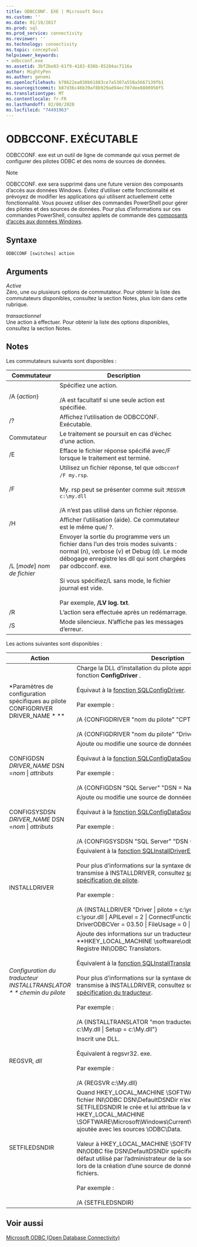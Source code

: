 ```yaml
---
title: ODBCCONF. EXE | Microsoft Docs
ms.custom: ''
ms.date: 01/19/2017
ms.prod: sql
ms.prod_service: connectivity
ms.reviewer: ''
ms.technology: connectivity
ms.topic: conceptual
helpviewer_keywords:
- odbcconf.exe
ms.assetid: 3bf2be83-61f9-4183-836b-85204ac7116a
author: MightyPen
ms.author: genemi
ms.openlocfilehash: b70622ea038b61883ce7a5307a558a5667139fb1
ms.sourcegitcommit: b87d36c46b39af8b929ad94ec707dee8800950f5
ms.translationtype: MT
ms.contentlocale: fr-FR
ms.lasthandoff: 02/08/2020
ms.locfileid: "74491963"
---
```

# <a name="odbcconfexe"></a>ODBCCONF. EXÉCUTABLE
ODBCCONF. exe est un outil de ligne de commande qui vous permet de configurer des pilotes ODBC et des noms de sources de données.  
  
> [!NOTE]  
>  ODBCCONF. exe sera supprimé dans une future version des composants d’accès aux données Windows. Évitez d’utiliser cette fonctionnalité et prévoyez de modifier les applications qui utilisent actuellement cette fonctionnalité. Vous pouvez utiliser des commandes PowerShell pour gérer des pilotes et des sources de données. Pour plus d’informations sur ces commandes PowerShell, consultez applets de commande des [composants d’accès aux données Windows](/powershell/module/wdac).  
  
## <a name="syntax"></a>Syntaxe  
  
```console  
ODBCCONF [switches] action  
```  
  
## <a name="arguments"></a>Arguments  
 *Active*  
 Zéro, une ou plusieurs options de commutateur. Pour obtenir la liste des commutateurs disponibles, consultez la section Notes, plus loin dans cette rubrique.  
  
 *transactionnel*  
 Une action à effectuer. Pour obtenir la liste des options disponibles, consultez la section Notes.  
  
## <a name="remarks"></a>Notes  
 Les commutateurs suivants sont disponibles :  
  
|Commutateur|Description|  
|------------|-----------------|  
|/A {*action*}|Spécifiez une action.<br /><br /> /A est facultatif si une seule action est spécifiée.|  
|/?|Affichez l’utilisation de ODBCCONF. Exécutable.|  
|Commutateur|Le traitement se poursuit en cas d’échec d’une action.|  
|/E|Efface le fichier réponse spécifié avec/F lorsque le traitement est terminé.|  
|/F|Utilisez un fichier réponse, tel que `odbcconf /F my.rsp`.<br /><br /> My. rsp peut se présenter comme suit :`REGSVR c:\my.dll`<br /><br /> /A n’est pas utilisé dans un fichier réponse.|  
|/H|Afficher l’utilisation (aide). Ce commutateur est le même que/ ?.|  
|/L [*mode*] *nom de fichier*|Envoyer la sortie du programme vers un fichier dans l’un des trois modes suivants : normal (n), verbose (v) et Debug (d). Le mode débogage enregistre les dll qui sont chargées par odbcconf. exe.<br /><br /> Si vous spécifiez/L sans mode, le fichier journal est vide.<br /><br /> Par exemple, **/LV log. txt**.|  
|/R|L’action sera effectuée après un redémarrage.|  
|/S|Mode silencieux. N’affiche pas les messages d’erreur.|  
  
 Les actions suivantes sont disponibles :  
  
|Action|Description|  
|------------|-----------------|  
|*Paramètres de configuration spécifiques au pilote CONFIGDRIVER DRIVER_NAME * **|Charge la DLL d’installation du pilote appropriée et appelle la fonction **ConfigDriver** .<br /><br /> Équivaut à la [fonction SQLConfigDriver](../odbc/reference/syntax/sqlconfigdriver-function.md).<br /><br /> Par exemple :<br /><br /> /A {CONFIGDRIVER "nom du pilote" "CPTimeout = 60"}<br /><br /> /A {CONFIGDRIVER "nom du pilote" "DriverODBCVer = 03.80"}|  
|CONFIGDSN *DRIVER_NAME* DSN =*nom* &#124; *attributs*|Ajoute ou modifie une source de données système.<br /><br /> Équivaut à la [fonction SQLConfigDataSource](../odbc/reference/syntax/sqlconfigdatasource-function.md).<br /><br /> Par exemple :<br /><br /> /A {CONFIGDSN "SQL Server" "DSN = Name &#124; Server = SRV"}|  
|CONFIGSYSDSN *DRIVER_NAME* DSN =*nom* &#124; *attributs*|Ajoute ou modifie une source de données système.<br /><br /> Équivaut à la [fonction SQLConfigDataSource](../odbc/reference/syntax/sqlconfigdatasource-function.md).<br /><br /> Par exemple :<br /><br /> /A {CONFIGSYSDSN "SQL Server" "DSN = Name &#124; Server = SRV"}|  
|INSTALLDRIVER|Équivalent à la [fonction SQLInstallDriverEx](../odbc/reference/syntax/sqlinstalldriverex-function.md).<br /><br /> Pour plus d’informations sur la syntaxe de paires mot clé/valeur transmise à INSTALLDRIVER, consultez [sous-clés de spécification de pilote](../odbc/reference/install/driver-specification-subkeys.md).<br /><br /> Par exemple :<br /><br /> /A {INSTALLDRIVER "Driver &#124; pilote = c:\your.dll &#124; Setup = c:\your.dll &#124; APILevel = 2 &#124; ConnectFunctions = YYY &#124; DriverODBCVer = 03.50 &#124; FileUsage = 0 &#124; SQLLevel = 1"}|  
|*Configuration du traducteur INSTALLTRANSLATOR * * chemin du pilote*|Ajoute des informations sur un traducteur au **HKEY_LOCAL_MACHINE \software\odbc\odbcinst. **Clé de Registre INI\ODBC Translators.<br /><br /> Équivalent à la [fonction SQLInstallTranslatorEx](../odbc/reference/syntax/sqlinstalltranslatorex-function.md).<br /><br /> Pour plus d’informations sur la syntaxe de paires mot clé/valeur transmise à INSTALLDRIVER, consultez sous-clés de la [spécification du traducteur](../odbc/reference/install/translator-specification-subkeys.md).<br /><br /> Par exemple :<br /><br /> /A {INSTALLTRANSLATOR "mon traducteur &#124; translateur = c:\My.dll &#124; Setup = c:\My.dll"}|  
|REGSVR, *dll*|Inscrit une DLL.<br /><br /> Équivalent à regsvr32. exe.<br /><br /> Par exemple :<br /><br /> /A {REGSVR c:\My.dll}|  
|SETFILEDSNDIR|Quand HKEY_LOCAL_MACHINE \SOFTWARE\ODBC\ODBC. Le fichier INI\ODBC DSN\DefaultDSNDir n’existe pas, l’action SETFILEDSNDIR le crée et lui attribue la valeur de HKEY_LOCAL_MACHINE \SOFTWARE\Microsoft\Windows\CurrentVersion\CommonFilesDir, ajoutée avec les sources \ODBC\Data.<br /><br /> Valeur à HKEY_LOCAL_MACHINE \SOFTWARE\ODBC\ODBC. INI\ODBC file DSN\DefaultDSNDir spécifie l’emplacement par défaut utilisé par l’administrateur de la source de données ODBC lors de la création d’une source de données basée sur des fichiers.<br /><br /> Par exemple :<br /><br /> /A {SETFILEDSNDIR}|  
  
## <a name="see-also"></a>Voir aussi  
 [Microsoft ODBC (Open Database Connectivity)](../odbc/microsoft-open-database-connectivity-odbc.md)
